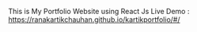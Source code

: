 This is My Portfolio Website using React Js 
Live Demo : https://ranakartikchauhan.github.io/kartikportfolio/#/
